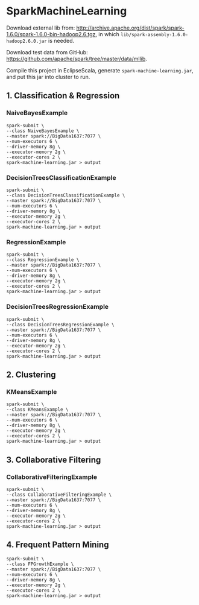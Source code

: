 # SparkMachineLearning

Download external lib from: http://archive.apache.org/dist/spark/spark-1.6.0/spark-1.6.0-bin-hadoop2.6.tgz, in which `lib/spark-assembly-1.6.0-hadoop2.6.0.jar` is needed.

Download test data from GitHub: https://github.com/apache/spark/tree/master/data/mllib.

Compile this project in EclipseScala, generate `spark-machine-learning.jar`, and put this jar into cluster to run.

## 1. Classification & Regression
### NaiveBayesExample
```
spark-submit \
--class NaiveBayesExample \
--master spark://BigData1637:7077 \
--num-executors 6 \
--driver-memory 8g \
--executor-memory 2g \
--executor-cores 2 \
spark-machine-learning.jar > output
```

### DecisionTreesClassificationExample
```
spark-submit \
--class DecisionTreesClassificationExample \
--master spark://BigData1637:7077 \
--num-executors 6 \
--driver-memory 8g \
--executor-memory 2g \
--executor-cores 2 \
spark-machine-learning.jar > output
```

### RegressionExample
```
spark-submit \
--class RegressionExample \
--master spark://BigData1637:7077 \
--num-executors 6 \
--driver-memory 8g \
--executor-memory 2g \
--executor-cores 2 \
spark-machine-learning.jar > output
```

### DecisionTreesRegressionExample
```
spark-submit \
--class DecisionTreesRegressionExample \
--master spark://BigData1637:7077 \
--num-executors 6 \
--driver-memory 8g \
--executor-memory 2g \
--executor-cores 2 \
spark-machine-learning.jar > output
```

## 2. Clustering
### KMeansExample
```
spark-submit \
--class KMeansExample \
--master spark://BigData1637:7077 \
--num-executors 6 \
--driver-memory 8g \
--executor-memory 2g \
--executor-cores 2 \
spark-machine-learning.jar > output
```

## 3. Collaborative Filtering
### CollaborativeFilteringExample
```
spark-submit \
--class CollaborativeFilteringExample \
--master spark://BigData1637:7077 \
--num-executors 6 \
--driver-memory 8g \
--executor-memory 2g \
--executor-cores 2 \
spark-machine-learning.jar > output
```

## 4. Frequent Pattern Mining
```
spark-submit \
--class FPGrowthExample \
--master spark://BigData1637:7077 \
--num-executors 6 \
--driver-memory 8g \
--executor-memory 2g \
--executor-cores 2 \
spark-machine-learning.jar > output
```
